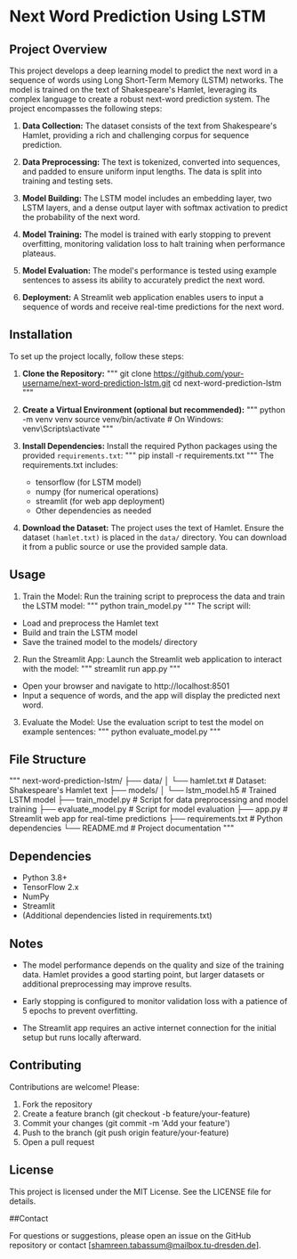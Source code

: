 # Next Word Prediction Using LSTM

## Project Overview

This project develops a deep learning model to predict the next word in a sequence of words using Long Short-Term Memory (LSTM) networks. The model is trained on the text of Shakespeare's Hamlet, leveraging its complex language to create a robust next-word prediction system. The project encompasses the following steps:

1. **Data Collection:** The dataset consists of the text from Shakespeare's Hamlet, providing a rich and challenging corpus for sequence prediction.

2. **Data Preprocessing:** The text is tokenized, converted into sequences, and padded to ensure uniform input lengths. The data is split into training and testing sets.

3. **Model Building:** The LSTM model includes an embedding layer, two LSTM layers, and a dense output layer with softmax activation to predict the probability of the next word.

4. **Model Training:** The model is trained with early stopping to prevent overfitting, monitoring validation loss to halt training when performance plateaus.

5. **Model Evaluation:** The model's performance is tested using example sentences to assess its ability to accurately predict the next word.

6. **Deployment:** A Streamlit web application enables users to input a sequence of words and receive real-time predictions for the next word.

## Installation

To set up the project locally, follow these steps:

1. **Clone the Repository:**
   """
   git clone https://github.com/your-username/next-word-prediction-lstm.git
   cd next-word-prediction-lstm
   """
2. **Create a Virtual Environment (optional but recommended):**
   """
   python -m venv venv
   source venv/bin/activate  # On Windows: venv\Scripts\activate
   """
3. **Install Dependencies:** Install the required Python packages using the provided `requirements.txt`:
   """
   pip install -r requirements.txt
   """
   The requirements.txt includes:
   - tensorflow (for LSTM model)
   - numpy (for numerical operations)
   - streamlit (for web app deployment)
   - Other dependencies as needed

4. **Download the Dataset:** The project uses the text of Hamlet. Ensure the dataset `(hamlet.txt)` is placed in the `data/` directory. You can download it from a public source  or use the provided sample data.

## Usage
1. Train the Model: Run the training script to preprocess the data and train the LSTM model:
"""
python train_model.py
"""
The script will:
- Load and preprocess the Hamlet text
- Build and train the LSTM model
- Save the trained model to the models/ directory

2. Run the Streamlit App: Launch the Streamlit web application to interact with the model:
"""
streamlit run app.py
"""
- Open your browser and navigate to http://localhost:8501
- Input a sequence of words, and the app will display the predicted next word.

3. Evaluate the Model: Use the evaluation script to test the model on example sentences:
"""
python evaluate_model.py
"""
## File Structure
"""
next-word-prediction-lstm/
├── data/
│   └── hamlet.txt              # Dataset: Shakespeare's Hamlet text
├── models/
│   └── lstm_model.h5           # Trained LSTM model
├── train_model.py              # Script for data preprocessing and model training
├── evaluate_model.py           # Script for model evaluation
├── app.py                      # Streamlit web app for real-time predictions
├── requirements.txt            # Python dependencies
└── README.md                   # Project documentation
"""


## Dependencies

- Python 3.8+
- TensorFlow 2.x
- NumPy
- Streamlit
- (Additional dependencies listed in requirements.txt)

## Notes

- The model performance depends on the quality and size of the training data. Hamlet provides a good starting point, but larger datasets or additional preprocessing may improve results.

- Early stopping is configured to monitor validation loss with a patience of 5 epochs to prevent overfitting.

- The Streamlit app requires an active internet connection for the initial setup but runs locally afterward.

## Contributing

Contributions are welcome! Please:

1. Fork the repository
2. Create a feature branch (git checkout -b feature/your-feature)
3. Commit your changes (git commit -m 'Add your feature')
4. Push to the branch (git push origin feature/your-feature)
5. Open a pull request

## License

This project is licensed under the MIT License. See the LICENSE file for details.

##Contact

For questions or suggestions, please open an issue on the GitHub repository or contact [shamreen.tabassum@mailbox.tu-dresden.de].